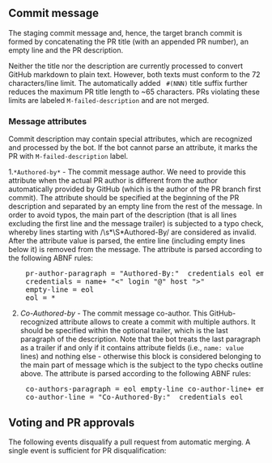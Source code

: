 ## Commit message

The staging commit message and, hence, the target branch commit is
formed by concatenating the PR title (with an appended PR number), an
empty line and the PR description.

Neither the title nor the description are currently processed to convert
GitHub markdown to plain text. However, both texts must conform to the
72 characters/line limit. The automatically added ` #(NNN)` title suffix
further reduces the maximum PR title length to ~65 characters. PRs violating
these limits are labeled `M-failed-description` and are not merged.

### Message attributes

Commit description may contain special attributes, which are recognized and
processed by the bot. If the bot cannot parse an attribute, it marks the PR
with `M-failed-description` label.

1.`*Authored-by*` - The commit message author.
We need to provide this attribute when the actual PR author is different from
the author automatically provided by GitHub (which is the author of the PR branch
first commit). The attribute should be specified at the beginning of the PR
description and separated by an empty line from the rest of the message.  In order
to avoid typos, the main part of the description (that is all lines excluding the
first line and the message trailer) is subjected to a typo check, whereby lines
starting with /\s*\S*Authored-By/ are considered as invalid.
After the attribute value is parsed, the entire line (including empty lines
below it) is removed from the message.
The attribute is parsed according to the following ABNF rules:
<pre>
    pr-author-paragraph = "Authored-By:" <SP> credentials eol empty-line+
    credentials = name+ "<" login "@" host ">"
    empty-line = eol
    eol = <CR>*<LF>
</pre>
2. *Co-Authored-by* - The commit message co-author.
This GitHub-recognized attribute allows to create a commit with multiple
authors. It should be specified within the optional trailer, which
is the last paragraph of the description. Note that the bot treats the last
paragraph as a trailer if and only if it contains attribute fields
(i.e., `name: value` lines) and nothing else - otherwise this block is
considered belonging to the main part of message which is the subject to
the typo checks outline above.
The attribute is parsed according to the following ABNF rules:
<pre>
    co-authors-paragraph = eol empty-line co-author-line+ empty-line\*
    co-author-line = "Co-Authored-By:" <SP> credentials eol
</pre>

## Voting and PR approvals

The following events disqualify a pull request from automatic merging. A
single event is sufficient for PR disqualification:

